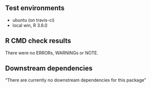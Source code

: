 ## Test environments
* ubuntu (on travis-ci)
* local win, R 3.6.0

## R CMD check results
There were no ERRORs, WARNINGs or NOTE. 

## Downstream dependencies
“There are currently no downstream dependencies for this package”